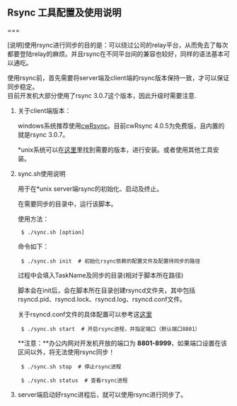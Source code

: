 ## Rsync 工具配置及使用说明  
===

[说明]使用rsync进行同步的目的是：可以绕过公司的relay平台，从而免去了每次都要登陆relay的麻烦。并且rsync在不同平台间的兼容也较好，同样的语法基本可以通吃。


使用rsync前，首先需要将server端及client端的rsync版本保持一致，才可以保证同步稳定。  
目前开发机大部分使用了rsync 3.0.7这个版本，因此升级时需要注意.


1. 关于client端版本：

	windows系统推荐使用[cwRsync](https://www.itefix.no/i2/cwrsync)。目前cwRsync 4.0.5为免费版，且内置的就是rsync 3.0.7。

	*unix系统可以在[这里](http://rsync.samba.org/ftp/rsync/)里找到需要的版本，进行安装。或者使用其他工具安装。

2. sync.sh使用说明
	
	用于在*unix server端rsync的初始化、启动及终止。
	
	在需要同步的目录中，运行该脚本。
	
	使用方法：			
	
		$ ./sync.sh [option]
	
	命令如下：	
	
	    $ ./sync.sh init  # 初始化rsync依赖的配置文件及配置待同步的路径
	
	过程中会填入TaskName及同步的目录(相对于脚本所在路径)
	
	脚本会在init后，会在脚本所在目录创建rsyncd文件夹，其中包括rsyncd.pid、rsyncd.lock、rsyncd.log、rsyncd.conf文件。
	
	关于rsyncd.conf文件的具体配置可以参考这[这里](http://rsync.samba.org/ftp/rsync/rsyncd.conf.html)
	

		$ ./sync.sh start  # 开启rsync进程，并指定端口（默认端口8801）
	
	**注意：**办公内网对开发机开放的端口为 **8801-8999**，如果端口设置在该区间以外，将无法使用rsync同步！
	
		$ ./sync.sh stop  #	停止rsync进程
	
		$ ./sync.sh status  # 查看rsync进程
	
	
3. server端启动好rsync进程后，就可以使用rsync进行同步了。